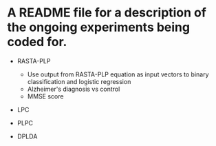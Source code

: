 # A README file for a description of the ongoing experiments being coded for. 

* RASTA-PLP
	* Use output from RASTA-PLP equation as input vectors to binary classification and logistic regression
	* Alzheimer's diagnosis vs control
	* MMSE score

* LPC

* PLPC

* DPLDA

